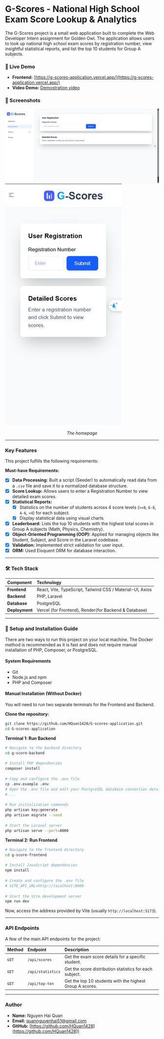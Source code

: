 # G-Scores - National High School Exam Score Lookup & Analytics

The G-Scores project is a small web application built to complete the Web Developer Intern assignment for Golden Owl. The application allows users to look up national high school exam scores by registration number, view insightful statistical reports, and list the top 10 students for Group A subjects.

### 🔗 Live Demo

* **Frontend:** [https://g-scores-application.vercel.app/](https://g-scores-application.vercel.app/)
* **Video Demo:** [Demostration video](https://drive.google.com/file/d/1MRHkpReoULnqAyzWg_hr3B9dRwv1oHbB/view?usp=drive_link)


### 📸 Screenshots


![Homepage desktop](./screenshots/homepage.png)
![Homepage mobie](./screenshots/homepage-mobile.png)
*<p align="center">The homepage </p>*

---

### Key Features

This project fulfills the following requirements:

**Must-have Requirements:**
- [x] **Data Processing:** Built a script (Seeder) to automatically read data from a `.csv` file and save it to a normalized database structure.
- [x] **Score Lookup:** Allows users to enter a Registration Number to view detailed exam scores.
- [x] **Statistical Reports:**
    - [x] Statistics on the number of students across 4 score levels (`>=8`, `6-8`, `4-6`, `<4`) for each subject.
    - [x] Display statistical data using visual charts
- [x] **Leaderboard:** Lists the top 10 students with the highest total scores in Group A subjects (Math, Physics, Chemistry).
- [x] **Object-Oriented Programming (OOP):** Applied for managing objects like Student, Subject, and Score in the Laravel codebase.
- [x] **Validation:** Implemented strict validation for user input.
- [x] **ORM:** Used Eloquent ORM for database interaction.

---

### 🛠️ Tech Stack

| Component      | Technology                                                    |
| :------------- | :------------------------------------------------------------ |
| **Frontend**   | React, Vite, TypeScript, Tailwind CSS / Material-UI, Axios    |
| **Backend**    | PHP, Laravel                                                  |
| **Database**   | PostgreSQL                                                    |
| **Deployment** | Vercel (for Frontend), Render(for Backend & Database) |

---

### 🚀 Setup and Installation Guide

There are two ways to run this project on your local machine. The Docker method is recommended as it is fast and does not require manual installation of PHP, Composer, or PostgreSQL.

#### System Requirements
* Git
* Node.js and npm 
* PHP and Composer 

#### Manual Installation (Without Docker)

You will need to run two separate terminals for the Frontend and Backend.

**Clone the repository:**
```bash
git clone https://github.com/HQuan1428/G-scores-application.git
cd G-scores-application
```

**Terminal 1: Run Backend**
```bash
# Navigate to the backend directory
cd g-score-backend

# Install PHP dependencies
composer install

# Copy and configure the .env file
cp .env.example .env
# Open the .env file and edit your PostgreSQL database connection details
# ...

# Run initialization commands
php artisan key:generate
php artisan migrate --seed

# Start the Laravel server
php artisan serve --port=8000
```

**Terminal 2: Run Frontend**
```bash
# Navigate to the frontend directory
cd g-score-frontend

# Install JavaScript dependencies
npm install

# Create and configure the .env file
# VITE_API_URL=http://localhost:8000

# Start the Vite development server
npm run dev
```
Now, access the address provided by Vite (usually `http://localhost:5173`).

---

### API Endpoints

A few of the main API endpoints for the project:

| Method | Endpoint                            | Description                                              |
| :----- | :---------------------------------- | :------------------------------------------------------- |
| `GET`  | `/api/scores` | Get the exam score details for a specific student.       |
| `GET`  | `/api/statistics`             | Get the score distribution statistics for each subject.  |
| `GET`  | `/api/top-ten`          | Get the top 10 students with the highest Group A scores. |

---


### Author

* **Name:** Nguyen Hai Quan
* **Email:** quannguyenhai51@gmail.com
* **GitHub:** [https://github.com/HQuan1428](https://github.com/HQuan1428))